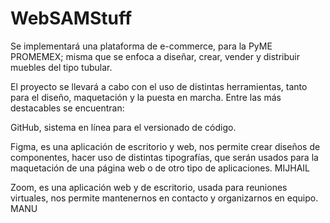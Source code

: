 # WebSAMStuff
Se implementará una plataforma de e-commerce, para la PyME PROMEMEX; misma que se enfoca a diseñar, crear, vender y distribuir muebles del tipo tubular.

El proyecto se llevará a cabo con el uso de distintas herramientas, tanto para el diseño, maquetación y la puesta en marcha. Entre las más destacables se encuentran: 

GitHub, sistema en línea para el versionado de código.


Figma, es una aplicación de escritorio y web, nos permite crear diseños de componentes, hacer uso de distintas tipografías, que serán usados para la maquetación de una página web o de otro tipo de aplicaciones. MIJHAIL

Zoom, es una aplicación web y de escritorio, usada para reuniones virtuales, nos permite mantenernos en contacto y organizarnos en equipo. MANU